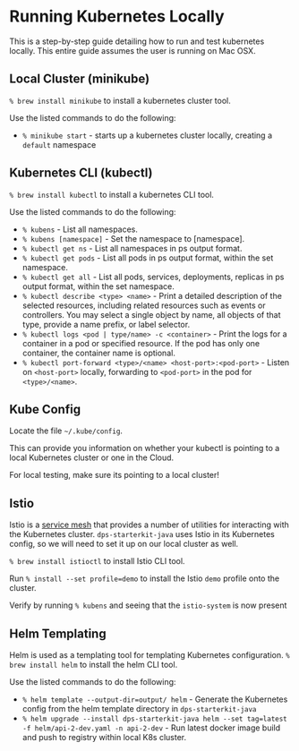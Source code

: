 # Running Kubernetes Locally

This is a step-by-step guide detailing how to run and test kubernetes locally.
This entire guide assumes the user is running on Mac OSX.

## Local Cluster (minikube)

`% brew install minikube` to install a kubernetes cluster tool.

Use the listed commands to do the following:

- `% minikube start` - starts up a kubernetes cluster locally, creating a `default` namespace

## Kubernetes CLI (kubectl)

`% brew install kubectl` to install a kubernetes CLI tool.

Use the listed commands to do the following:

- `% kubens` - List all namespaces.
- `% kubens [namespace]` - Set the namespace to [namespace].
- `% kubectl get ns` - List all namespaces in ps output format.
- `% kubectl get pods` - List all pods in ps output format, within the set namespace.
- `% kubectl get all` - List all pods, services, deployments, replicas in ps output format, within the set namespace.
- `% kubectl describe <type> <name>` - Print a detailed description of the selected resources, including related resources such as events or controllers.
You may select a single object by name, all objects of that type, provide a name prefix, or label selector.
- `% kubectl logs <pod | type/name> -c <container>` - Print the logs for a container in a pod or specified resource.
If the pod has only one container, the container name is optional.
- `% kubectl port-forward <type>/<name> <host-port>:<pod-port>` - Listen on `<host-port>` locally, forwarding to `<pod-port>` in the pod for `<type>/<name>`.

## Kube Config

Locate the file `~/.kube/config`.

This can provide you information on whether your kubectl is pointing to a local Kubernetes cluster or one in the Cloud.

For local testing, make sure its pointing to a local cluster!

## Istio

Istio is a [service mesh](https://istio.io/latest/docs/concepts/what-is-istio/) that provides a number of utilities for interacting with the Kubernetes cluster.
`dps-starterkit-java` uses Istio in its Kubernetes config, so we will need to set it up on our local cluster as well.

`% brew install istioctl` to install Istio CLI tool.

Run `% install --set profile=demo` to install the Istio `demo` profile onto the cluster.

Verify by running `% kubens` and seeing that the `istio-system` is now present

## Helm Templating

Helm is used as a templating tool for templating Kubernetes configuration.
`% brew install helm` to install the helm CLI tool.

Use the listed commands to do the following:

- `% helm template --output-dir=output/ helm` - Generate the Kubernetes config from the helm template directory in `dps-starterkit-java`
- `% helm upgrade --install dps-starterkit-java helm --set tag=latest -f helm/api-2-dev.yaml -n api-2-dev` - Run latest docker image build and push to registry within local K8s cluster.
